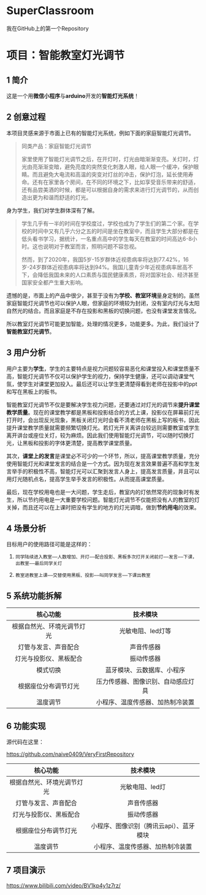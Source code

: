 # SuperClassroom
我在GitHub上的第一个Repository



# 项目：**智能教室灯光调节**





## 1 简介



这是一个用**微信小程序**与**arduino**开发的**智能灯光系统**！



## 2 创意过程



本项目灵感来源于市面上已有的智能灯光系统，例如下面的家庭智能灯光调节。

> 同类产品：家庭智能灯光调节
>
> 家里使用了智能灯光调节之后，在开灯时，灯光由暗渐渐变亮。关灯时，灯光由亮渐渐变暗，避免亮度的突然变化刺激人眼，给人眼一个缓冲，保护眼睛。而且避免大电流和高温的突变对灯丝的冲击，保护灯泡，延长使用寿命。还有在家里各个房间，在不同的环境之下，比如享受音乐带来的舒适，还有品尝美酒的时候，都是可以根据自身的需求来进行灯光调节的，从而创造出更为和谐而舒适的灯光。



身为学生，我们对学生群体深有了解。

> 学生几乎有一半的时间在学校度过，学校也成为了学生们的第二个家。在学校的时间中又有几乎六分之五的时间是坐在教室中，而且学生大部分都是在低头看书学习，据统计，一名重点高中的学生每天在教室的时间高达6-8小时。这也说明对于教室而言，照明问题不容忽视。
>
> 然而，到了2020年，我国5岁-15岁群体近视患病率将达到77.42%，16岁-24岁群体近视患病率将达到94%。我国儿童青少年近视患病率居高不下，会降低我国未来的人口素质与国民健康素质，将对国家社会、经济甚至国家安全都产生重大影响。



遗憾的是，市面上的产品中很少，甚至于没有为**学校、教室环境**量身定制的。虽然家庭智能灯光调节也可以保护人眼，但家庭的环境较为封闭，没有室内灯光与太阳自然光的结合。而且家庭是不存在投影和黑板的切换问题，也没有课堂发言情况。

所以教室灯光调节可能更加智能，处理的情况更多，功能更多。为此，我们设计了**智能教室灯光调节**。



## 3 用户分析



用户主要为**学生**，学生的主要特点是视力问题较容易恶化和课堂投入和课堂质量不高，智能灯光调节不仅可以保护学生的视力，保持学生健康，还可以调动课堂气氛，使学生对课堂更加投入。最后还可以让学生更清楚得看到老师在投影中的ppt和写在黑板上的板书。

智能教室灯光调节不仅是要解决学生视力问题，还要通过对灯光的调节来**提升课堂教学质量**。现在的课堂教学都是黑板和投影结合的方式上课，投影仪在屏幕前灯光打开时，会出现反光现象，黑板关闭灯光时会看不清老师在黑板上写的板书，因此提升课堂教学质量就需要频繁切换灯光。若灯光开关离讲台较远则需要教室或学生离开讲台或座位关灯，较为麻烦。因此我们使用智能灯光调节，可以随时切换灯光，让黑板和投影的字体更清楚，提高教学课堂质量。

其次，**课堂上的发言**是课堂必不可少的一个环节，所以，提高课堂教学质量，充分使用智能灯光和课堂发言的结合是一个方式。因为现在发言效果普遍不高和学生发言举手的积极性不高，智能灯光可以汇聚到发言人身上，提高发言质量，并且可以用灯光随机点名，提高学生举手发言的积极性。从而提高课堂质量。

最后，现在学校用电也是一大问题，学生走后，教室内的灯依然常亮的现象时有发生，所以节约用电是一大重要学校问题。智能灯光调节不仅能把没有人的教室的灯关掉，而且还可以在上课时把没有学生的地方的灯光调暗，做到**节约用电**的效果。

 

##  4 场景分析



目标用户的使用路径可能是这样的：

1. `同学陆续进入教室——人数增加、开灯——配合投影、黑板多次打开关闭前灯——发言——下课，出教室——最后同学关灯`

2. `教室进教室上课——交替使用黑板、投影——叫同学发言——下课出教室`

   

## 5 系统功能拆解



|        **核心功能**        |              技术模块              |
| :------------------------: | :--------------------------------: |
| 根据自然光、环境光调节灯光 |         光敏电阻、led灯等          |
|    灯管与发言、声音配合    |             声音传感器             |
|   灯光与投影仪、黑板配合   |             振动传感器             |
|          模式切换          |     蓝牙模块、云数据库、小程序     |
|    根据座位分布调节灯光    | 压力传感器、图像识别、自动感应灯具 |
|          温度调节          |  小程序、温度传感器、加热制冷装置  |



## 6 功能实现



源代码在这里：

https://github.com/naive0409/VeryFirstRepository



|          核心功能          |                技术模块                 |
| :------------------------: | :-------------------------------------: |
| 根据自然光、环境光调节灯光 |             光敏电阻、led灯             |
|    灯管与发言、声音配合    |               声音传感器                |
|   灯光与投影仪、黑板配合   |               振动传感器                |
|    根据座位分布调节灯光    | 小程序、图像识别（腾讯云api）、蓝牙模块 |
|          温度调节          |    小程序、温度传感器、加热制冷装置     |



## 7 项目演示

https://www.bilibili.com/video/BV1kp4y1z7rz/


